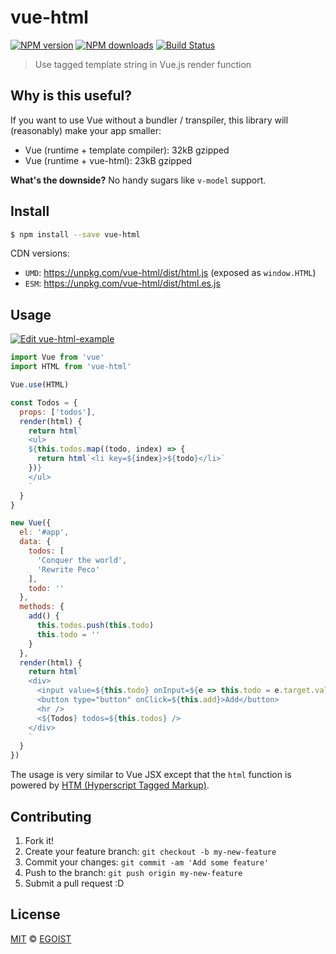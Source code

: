 # vue-html

[![NPM version](https://img.shields.io/npm/v/vue-html.svg?style=flat-square)](https://npmjs.com/package/vue-html) [![NPM downloads](https://img.shields.io/npm/dm/vue-html.svg?style=flat-square)](https://npmjs.com/package/vue-html) [![Build Status](https://img.shields.io/circleci/project/egoist/vue-html/master.svg?style=flat-square)](https://circleci.com/gh/egoist/vue-html)

> Use tagged template string in Vue.js render function

## Why is this useful?

If you want to use Vue without a bundler / transpiler, this library will (reasonably) make your app smaller:

- Vue (runtime + template compiler): 32kB gzipped
- Vue (runtime + vue-html): 23kB gzipped

__What's the downside?__ No handy sugars like `v-model` support.

## Install

```bash
$ npm install --save vue-html
```

CDN versions: 

- `UMD`: https://unpkg.com/vue-html/dist/html.js (exposed as `window.HTML`)
- `ESM`: https://unpkg.com/vue-html/dist/html.es.js

## Usage

[![Edit vue-html-example](https://codesandbox.io/static/img/play-codesandbox.svg)](https://codesandbox.io/s/50qxwm44mx)

```js
import Vue from 'vue'
import HTML from 'vue-html'

Vue.use(HTML)

const Todos = {
  props: ['todos'],
  render(html) {
    return html`
    <ul>
    ${this.todos.map((todo, index) => {
      return html`<li key=${index}>${todo}</li>`
    })}
    </ul>
    `
  }
}

new Vue({
  el: '#app',
  data: {
    todos: [
      'Conquer the world',
      'Rewrite Peco'
    ],
    todo: ''
  },
  methods: {
    add() {
      this.todos.push(this.todo)
      this.todo = ''
    }
  },
  render(html) {
    return html`
    <div>
      <input value=${this.todo} onInput=${e => this.todo = e.target.value} />
      <button type="button" onClick=${this.add}>Add</button>
      <hr />
      <${Todos} todos=${this.todos} />
    </div>
    `
  }
})
```

The usage is very similar to Vue JSX except that the `html` function is powered by [HTM (Hyperscript Tagged Markup)](https://github.com/developit/htm).

## Contributing

1. Fork it!
2. Create your feature branch: `git checkout -b my-new-feature`
3. Commit your changes: `git commit -am 'Add some feature'`
4. Push to the branch: `git push origin my-new-feature`
5. Submit a pull request :D

## License

[MIT](https://egoist.mit-license.org/) © [EGOIST](https://github.com/egoist)
